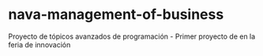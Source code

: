 # nava-management-of-business
Proyecto de tópicos avanzados de programación - Primer proyecto de en la feria de innovación
